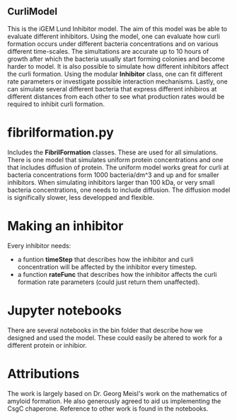 ## CurliModel
This is the iGEM Lund Inhibitor model. The aim of this model was be able to evaluate different inhibitors. Using the model, one can evaluate how curli formation occurs under different bacteria concentrations and on various different time-scales. The simultations are accurate up to 10 hours of growth after which the bacteria usually start forming colonies and become harder to model. It is also possible to simulate how different inhibitors affect the curli formation. Using the modular **Inhibitor** class,  one can fit different rate parameters or investigate possible interaction mechanisms. Lastly, one can simulate several different bacteria that express different inhibiros at different distances from each other to see what production rates would be required to inhibit curli formation.

# fibrilformation.py
Includes the **FibrilFormation** classes. These are used for all simulations. There is one model that simulates uniform protein concentrations and one that includes diffusion of protein. The uniform model works great for curli at bacteria concentrations form 1000 bacteria/dm^3 and up and for smaller inhibitors. When simulating inhibitors larger than 100 kDa, or very small bacteria concentrations, one needs to include diffusion. The diffusion model is significally slower, less developped and flexible.

# Making an inhibitor
Every inhibitor needs:
- a funtion **timeStep** that describes how the inhibitor and curli concentration will be affected by the inhibitor every timestep. 
- a function **rateFunc** that describes how the inhibitor affects the curli formation rate parameters (could just return them unaffected).

# Jupyter notebooks
There are several notebooks in the bin folder that describe how we designed and used the model. These could easily be altered to work for a different protein or inhibior.





# Attributions
The work is largely based on Dr. Georg Meisl's work on the mathematics of amyloid formation. He also generously agreed to aid us implementing the CsgC chaperone. 
Reference to other work is found in the notebooks.

